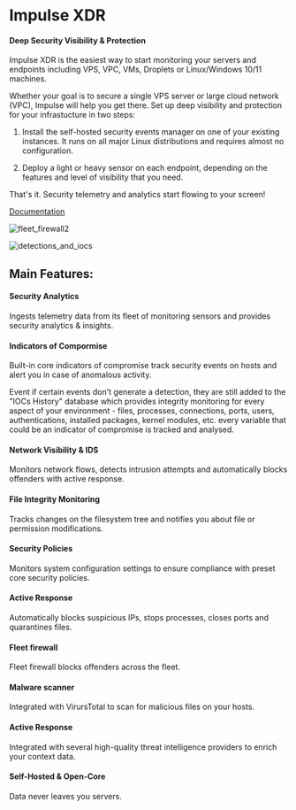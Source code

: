 # Impulse XDR 

#### Deep Security Visibility & Protection

Impulse XDR is the easiest way to start monitoring your servers and endpoints including VPS, VPC, VMs, Droplets or Linux/Windows 10/11 machines. 

Whether your goal is to secure a single VPS server or large cloud network (VPC), Impulse will help you get there. Set up deep visibility and protection for your infrastucture in two steps: 

1. Install the self-hosted security events manager on one of your existing instances. It runs on all major Linux distributions and requires almost no configuration. 

2. Deploy a light or heavy sensor on each endpoint, depending on the features and level of visibility that you need. 

That's it. Security telemetry and analytics start flowing to your screen! 

[Documentation](https://impulse-xdr.com/docs/introduction/)

![fleet_firewall2](https://github.com/bgenev/impulse-xdr/assets/129767083/3c7c1865-5489-47c8-b099-9f9aef69aad7)

![detections_and_iocs](https://github.com/bgenev/impulse-xdr/assets/129767083/b0e8d299-6d71-438c-8eff-3c5b6eb80614)


## Main Features:

#### Security Analytics
Ingests telemetry data from its fleet of monitoring sensors and provides security analytics & insights.

#### Indicators of Compormise
Built-in core indicators of compromise track security events on hosts and alert you in case of anomalous activity.

Event if certain events don't generate a detection, they are still added to the "IOCs History" database which provides integrity monitoring for every aspect of your environment - files, processes, connections, ports, users, authentications, installed packages, kernel modules, etc. every variable that could be an indicator of compromise is tracked and analysed.

#### Network Visibility & IDS
Monitors network flows, detects intrusion attempts and automatically blocks offenders with active response.

#### File Integrity Monitoring
Tracks changes on the filesystem tree and notifies you about file or permission modifications.

#### Security Policies
Monitors system configuration settings to ensure compliance with preset core security policies.

#### Active Response
Automatically blocks suspicious IPs, stops processes, closes ports and quarantines files.

#### Fleet firewall
Fleet firewall blocks offenders across the fleet.

#### Malware scanner
Integrated with VirursTotal to scan for malicious files on your hosts.

#### Active Response
Integrated with several high-quality threat intelligence providers to enrich your context data.

#### Self-Hosted & Open-Core
Data never leaves you servers.
